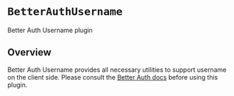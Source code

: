 # ``BetterAuthUsername``

Better Auth Username plugin

## Overview

Better Auth Username provides all necessary utilities to support username on the client side. Please consult the [Better Auth docs](https://www.better-auth.com/docs) before using this plugin.
